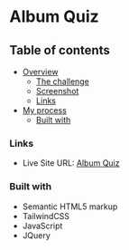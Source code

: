 # Album Quiz

## Table of contents

- [Overview](#overview)
  - [The challenge](#the-challenge)
  - [Screenshot](#screenshot)
  - [Links](#links)
- [My process](#my-process)
  - [Built with](#built-with)

### Links

- Live Site URL: [Album Quiz](https://album-projects.vercel.app/)

### Built with

- Semantic HTML5 markup
- TailwindCSS
- JavaScript
- JQuery